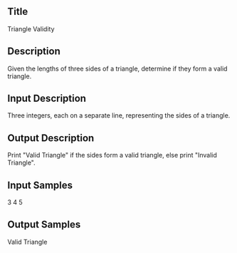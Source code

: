 ## Title
Triangle Validity

## Description
Given the lengths of three sides of a triangle, determine if they form a valid triangle.

## Input Description
Three integers, each on a separate line, representing the sides of a triangle.

## Output Description
Print "Valid Triangle" if the sides form a valid triangle, else print "Invalid Triangle".

## Input Samples
3
4
5

## Output Samples
Valid Triangle

